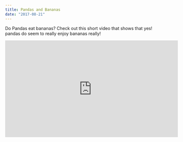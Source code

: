```yaml
---
title: Pandas and Bananas
date: "2017-08-21"
---
```


Do Pandas eat bananas? Check out this short video that shows that yes! pandas do
seem to really enjoy bananas really!

<iframe width="560" height="315" src="https://www.youtube.com/embed/4SZl1r2O_bY" frameborder="0" allowfullscreen></iframe>